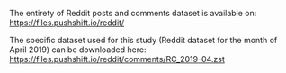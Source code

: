 The entirety of Reddit posts and comments dataset is available on: https://files.pushshift.io/reddit/

The specific dataset used for this study (Reddit dataset for the month of April 2019) can be downloaded here: https://files.pushshift.io/reddit/comments/RC_2019-04.zst
